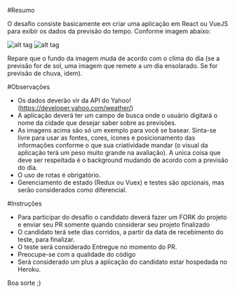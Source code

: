 #Resumo

O desafio consiste basicamente em criar uma aplicação em React ou VueJS para exibir os dados da previsão do tempo. Conforme imagem abaixo:

![alt tag](https://i.ytimg.com/vi/_HhQxUTQf38/maxresdefault.jpg)
![alt tag](https://i.ytimg.com/vi/NAsHIe3gxI8/maxresdefault.jpg)


Repare que o fundo da imagem muda de acordo com o clima do dia (se a previsão for de sol, uma imagem que remete a um dia ensolarado. Se for previsão de chuva, idem).

#Observações
* Os dados deverão vir da API do Yahoo! (https://developer.yahoo.com/weather/)  
* A aplicação deverá ter um campo de busca onde o usuário digitará o nome da cidade que desejar saber sobre as previsões.
* As imagens acima são só um exemplo para você se basear. Sinta-se livre para usar as fontes, cores, ícones e posicionamento das informações conforme o que sua criatividade mandar (o visual da aplicação terá um peso muito grande na avaliação). A unica coisa que deve ser respeitada é o background mudando de acordo com a previsão do dia.
* O uso de rotas é obrigatório.
* Gerenciamento de estado (Redux ou Vuex) e testes são opcionais, mas serão considerados como diferencial.
 


#Instruções
* Para participar do desafio o candidato deverá fazer um FORK do projeto e enviar seu PR somente quando considerar seu projeto finalizado
* O candidato terá sete dias corridos, a partir da data de recebimento do teste, para finalizar.
* O teste será considerado Entregue no momento do PR.
* Preocupe-se com a qualidade do código
* Será considerado um plus a aplicação do candidato estar hospedada no Heroku.


Boa sorte ;)




